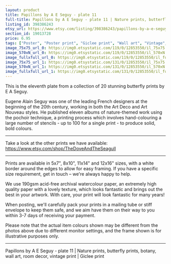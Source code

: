 ```yaml
---
layout: product
title: Papillons by A E Seguy - plate 11 
full-title: Papillons by A E Seguy - plate 11 | Nature prints, butterfly prints, botany, wall art, room decor, vintage print | Giclee print
listing_id: 398386243
etsy_url: https://www.etsy.com/listing/398386243/papillons-by-a-e-seguy-plate-11-nature?utm_source=thedoveandtheseagull&utm_medium=api&utm_campaign=api
section_id: 19013728
price: 6.95
tags: ["Poster", "Poster print", "Giclee print", "Wall art", "Vintage", "Watercolour", "Nature", "Botanical art", "Wildlife", "Nature print", "Butterfly print", "Butterfly art", "Butterfly poster"]
image_75x75_url_0: https://img0.etsystatic.com/119/0/12853550/il_75x75.985073396_104h.jpg
image_570xN_url_0: https://img0.etsystatic.com/119/0/12853550/il_570xN.985073396_104h.jpg
image_fullxfull_url_0: https://img0.etsystatic.com/119/0/12853550/il_fullxfull.985073396_104h.jpg
image_75x75_url_1: https://img0.etsystatic.com/131/0/12853550/il_75x75.985073420_1sw6.jpg
image_570xN_url_1: https://img0.etsystatic.com/131/0/12853550/il_570xN.985073420_1sw6.jpg
image_fullxfull_url_1: https://img0.etsystatic.com/131/0/12853550/il_fullxfull.985073420_1sw6.jpg
---
```

This is the eleventh plate from a collection of 20 stunning butterfly prints by E A Seguy.

Eugene Alain Seguy was one of the leading French designers at the beginning of the 20th century, working in both the Art Deco and Art Nouveau styles. He published eleven albums of nature-themed work using the pochoir technique, a printing process which involves hand-colouring a large number of stencils - up to 100 for a single print -  to produce solid, bold colours.

---

Take a look at the other prints we have available: https://www.etsy.com/shop/TheDoveAndTheSeagull

---

Prints are available in 5x7&quot;, 8x10&quot;, 11x14&quot; and 12x16&quot; sizes, with a white border around the edges to allow for easy framing. If you have a specific size requirement, get in touch – we&#39;re always happy to help.

We use 190gsm acid-free archival watercolour paper, an extremely high quality paper with a lovely texture, which looks fantastic and brings out the best in your artwork. With care, your print will look fantastic for many years!

When posting, we&#39;ll carefully pack your prints in a mailing tube or stiff envelope to keep them safe, and we aim have them on their way to you within 3-7 days of receiving your payment.

Please note that the actual item colours shown may be different from the photos above due to different monitor settings, and the frame shown is for illustrative purposes only.

---

Papillons by A E Seguy - plate 11 | Nature prints, butterfly prints, botany, wall art, room decor, vintage print | Giclee print
